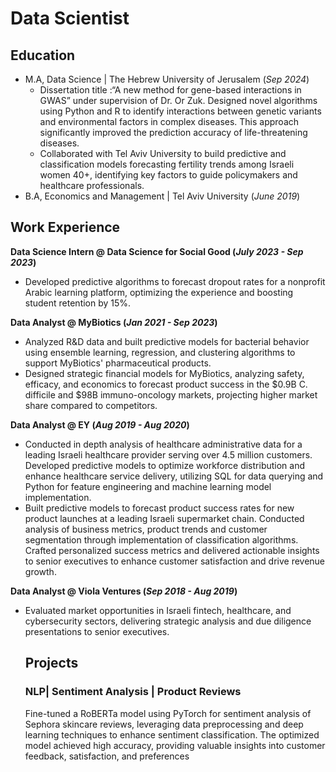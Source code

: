 # Data Scientist

## Education
- M.A, Data Science | The Hebrew University of Jerusalem (_Sep 2024_)
  - Dissertation title :“A new method for gene-based interactions in GWAS” under supervision of Dr. Or Zuk. Designed novel algorithms using Python and R to 
    identify interactions between genetic variants and environmental factors in complex diseases. This approach significantly improved the prediction accuracy of 
    life-threatening diseases.
  - Collaborated with Tel Aviv University to build predictive and classification models forecasting fertility trends among Israeli women 40+, identifying key 
    factors to guide policymakers and healthcare professionals.
- B.A, Economics and Management	| Tel Aviv University (_June 2019_)

## Work Experience
**Data Science Intern @ Data Science for Social Good (_July 2023 - Sep 2023_)**
- Developed predictive algorithms to forecast dropout rates for a nonprofit Arabic learning platform, optimizing the experience and boosting student retention by 
  15%.

   
**Data Analyst @ MyBiotics (_Jan 2021 - Sep 2023_)**
- Analyzed R&D data and built predictive models for bacterial behavior using ensemble learning, regression, and clustering algorithms to support MyBiotics' 
  pharmaceutical products.
- Designed strategic financial models for MyBiotics, analyzing safety, efficacy, and economics to forecast product success in the $0.9B C. difficile and $98B immuno-oncology markets, projecting higher market share compared to competitors.

**Data Analyst @ EY (_Aug 2019 - Aug 2020_)**
- Conducted in depth analysis of healthcare administrative data for a leading Israeli healthcare provider serving over 4.5 million customers. Developed predictive 
  models to optimize workforce distribution and enhance healthcare service delivery, utilizing SQL for data querying and Python for feature engineering and machine 
  learning model implementation. 
- Built predictive models to forecast product success rates for new product launches at a leading Israeli supermarket chain. Conducted analysis of business 
  metrics, product trends and customer segmentation through implementation of classification algorithms. Crafted personalized success metrics and delivered 
  actionable insights to senior executives to enhance customer satisfaction and drive revenue growth. 

**Data Analyst @ Viola Ventures (_Sep 2018 - Aug 2019_)**
- Evaluated market opportunities in Israeli fintech, healthcare, and cybersecurity sectors, delivering strategic analysis and due diligence presentations to senior executives.

  ## Projects
  ### NLP| Sentiment Analysis | Product Reviews 
  Fine-tuned a RoBERTa model using PyTorch for sentiment analysis of Sephora skincare reviews, leveraging data preprocessing and deep learning techniques to 
  enhance sentiment classification. The optimized model achieved high accuracy, providing valuable insights into customer feedback, satisfaction, and preferences
  
